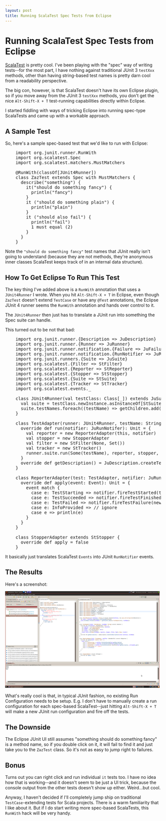 ```yaml
---
layout: post
title: Running ScalaTest Spec Tests from Eclipse
---
```


Running ScalaTest Spec Tests from Eclipse
=========================================

[ScalaTest](http://www.artima.com/scalatest/) is pretty cool. I've been playing with the "spec" way of writing tests--for the most part, I have nothing against traditional JUnit 3 `testXxx` methods, other than having string-based test names is pretty darn cool from a readability perspective.

The big con, however, is that ScalaTest doesn't have its own Eclipse plugin, so if you move away from the JUnit 3 `testXxx` methods, you don't get the nice `Alt-Shift-X + T` test-running capabilities directly within Eclipse.

I started fiddling with ways of tricking Eclipse into running spec-type ScalaTests and came up with a workable approach.

A Sample Test
-------------

So, here's a sample spec-based test that we'd like to run with Eclipse:

<pre name="code" class="scala">
    import org.junit.runner.RunWith
    import org.scalatest.Spec
    import org.scalatest.matchers.MustMatchers

    @RunWith(classOf[JUnit4Runner])
    class ZazTest extends Spec with MustMatchers {
      describe("something") {
        it("should do something fancy") {
          println("fancy")
        }
        it ("should do something plain") {
          println("plain")
        }
        it ("should also fail") {
          println("fail")
          1 must equal (2)
        }
      }
    }
</pre>

Note the `"should do something fancy"` test names that JUnit really isn't going to understand (because they are not methods, they're anonymous inner classes ScalaTest keeps track of in an internal data structure).

How To Get Eclipse To Run This Test
-----------------------------------

The key thing I've added above is a `RunWith` annotation that uses a `JUnit4Runner` I wrote. When you hit `Alt-Shift-X + T` in Eclipse, even though `ZazTest` doesn't extend `TestCase` or have any `@Test` annotations, the Eclipse JUnit 4 runner seems the `RunWith` annotation and hands over control to it.

The `JUnit4Runner` then just has to translate a JUnit run into something the Spec suite can handle.

This turned out to be not that bad:

<pre name="code" class="scala">
    import org.junit.runner.{Description => JuDescription}
    import org.junit.runner.{Runner => JuRunner}
    import org.junit.runner.notification.{Failure => JuFailure}
    import org.junit.runner.notification.{RunNotifier => JuRunNotifer}
    import org.junit.runners.{Suite => JuSuite}
    import org.scalatest.{Filter => StFilter}
    import org.scalatest.{Reporter => StReporter}
    import org.scalatest.{Stopper => StStopper}
    import org.scalatest.{Suite => StSuite}
    import org.scalatest.{Tracker => StTracker}
    import org.scalatest.events._

    class JUnit4Runner(val testClass: Class[_]) extends JuSuite(testClass, new java.util.ArrayList[JuRunner]()) {
      val suite = testClass.newInstance.asInstanceOf[StSuite]
      suite.testNames.foreach((testName) => getChildren.add(new TestAdapter(this, testName)))
    }

    class TestAdapter(runner: JUnit4Runner, testName: String) extends JuRunner {
      override def run(notifier: JuRunNotifer): Unit = {
        val reporter = new ReporterAdapter(this, notifier)
        val stopper = new StopperAdapter
        val filter = new StFilter(None, Set())
        val tracker = new StTracker()
        runner.suite.run(Some(testName), reporter, stopper, filter, Map(), None, tracker)
      }
      override def getDescription() = JuDescription.createTestDescription(runner.testClass, testName)
    }

    class ReporterAdapter(test: TestAdapter, notifier: JuRunNotifer) extends StReporter {
      override def apply(event: Event): Unit = {
        event match {
          case e: TestStarting => notifier.fireTestStarted(test.getDescription)
          case e: TestSucceeded => notifier.fireTestFinished(test.getDescription)
          case e: TestFailed => notifier.fireTestFailure(new JuFailure(test.getDescription, e.throwable.get))
          case e: InfoProvided => // ignore
          case e => println(e)
        }
      }
    }

    class StopperAdapter extends StStopper {
      override def apply = false
    }
</pre>

It basically just translates ScalaTest `Events` into JUnit `RunNotifier` events.

The Results
-----------

Here's a screenshot:

<a href="/images/screenshot-scalatest.png" border="0">
  <img src="/images/screenshot-scalatest.png" width="500" border="0">
</a>

What's really cool is that, in typical JUnit fashion, no existing Run Configuration needs to be setup. E.g. I don't have to manually create a run configuration for each spec-based ScalaTest--just hitting `Alt-Shift-X + T` will make a new JUnit run configuration and fire off the tests.

The Downside
------------

The Eclipse JUnit UI still assumes "something should do something fancy" is a method name, so if you double click on it, it will fail to find it and just take you to the `ZazTest`  class. So it's not as easy to jump right to failures.

Bonus
-----

Turns out you can right click and run individual `it` tests too. I have no idea how that is working--and it doesn't seem to be just a UI trick, because the console output from the other tests doesn't show up either. Weird...but cool.

Anyway, I haven't decided if I'll completely jump ship on traditional `TestCase`-extending tests for Scala projects. There is a warm familiarity that I like about it. But if I do start writing more spec-based ScalaTests, this `RunWith` hack will be very handy.

